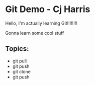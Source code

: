 # Git Demo - Cj Harris 

Hello, I'm actually learning Git!!!!!!!!

Gonna learn some cool stuff

## Topics:
- git pull
- git push
- git clone
- git push